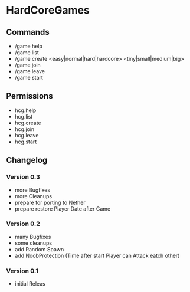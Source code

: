 # HardCoreGames




## Commands

- /game help
- /game list
- /game create <easy|normal|hard|hardcore> <tiny|small|medium|big>
- /game join <player>
- /game leave
- /game start

## Permissions

- hcg.help
- hcg.list
- hcg.create
- hcg.join
- hcg.leave
- hcg.start

## Changelog

### Version 0.3
- more Bugfixes
- more Cleanups
- prepare for porting to Nether
- prepare restore Player Date after Game

### Version 0.2
- many Bugfixes
- some cleanups
- add Random Spawn
- add NoobProtection (Time after start Player can Attack eatch other)

### Version 0.1
- initial Releas